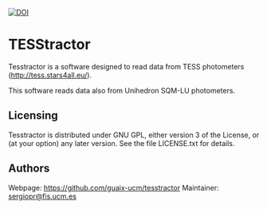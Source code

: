 [![DOI](https://zenodo.org/badge/DOI/10.5281/zenodo.2563065.svg)](https://doi.org/10.5281/zenodo.2563065)

# TESStractor #

Tesstractor is a software designed to read data from
TESS photometers (http://tess.stars4all.eu/).

This software reads data also from Unihedron SQM-LU photometers.

## Licensing ##

Tesstractor is distributed under GNU GPL, either version 3 of the License,
or (at your option) any later version. See the file LICENSE.txt for details.

## Authors ##

Webpage: https://github.com/guaix-ucm/tesstractor
Maintainer: sergiopr@fis.ucm.es

